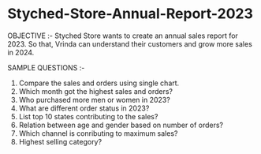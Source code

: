 # Styched-Store-Annual-Report-2023
OBJECTIVE :-
Styched Store wants to create an annual sales report for 2023. So that, Vrinda can understand their customers and grow more sales in 2024.

SAMPLE QUESTIONS :-
1) Compare the sales and orders using single chart.
2) Which month got the highest sales and orders?
3) Who purchased more men or women in 2023?
4) What are different order status in 2023?
5) List top 10 states contributing to the sales?
6) Relation between age and gender based on number of orders?
7) Which channel is conributing to maximum sales?
8) Highest selling category?
